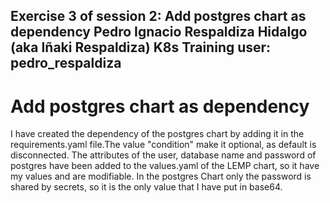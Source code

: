 Exercise 3 of session 2: Add postgres chart as dependency
Pedro Ignacio Respaldiza Hidalgo (aka Iñaki Respaldiza) 
K8s Training user: pedro_respaldiza
---

# Add postgres chart as dependency
I have created the dependency of the postgres chart by adding it in the requirements.yaml file.The value "condition" make it optional, as default is disconnected.
The attributes of the user, database name and password of postgres have been added to the values.yaml of the LEMP chart, so it have my values and are modifiable. In the postgres Chart only the password is shared by secrets, so it is the only value that I have put in base64.

